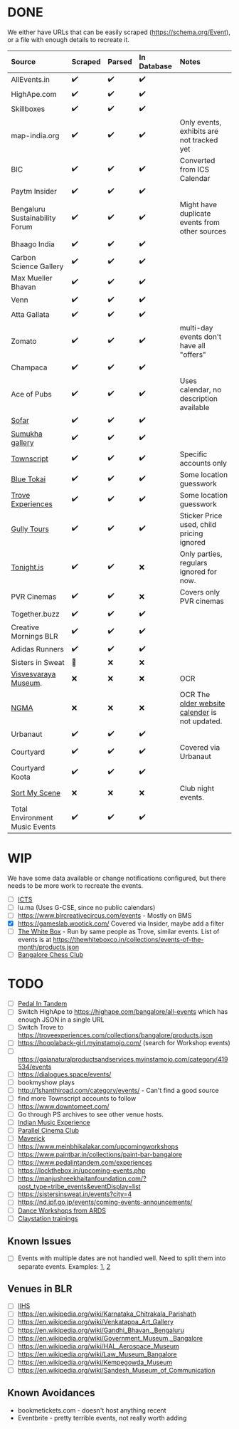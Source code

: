# DONE

We either have URLs that can be easily scraped (https://schema.org/Event), or a file with enough details to recreate it.

| Source                         | Scraped | Parsed | In Database | Notes                                                                                                     |
|:-------------------------------|:--------|:-------|:------------|:----------------------------------------------------------------------------------------------------------|
| AllEvents.in                   | ✔️      | ✔️     | ✔️          |
| HighApe.com                    | ✔️      | ✔️     | ✔️          |
| Skillboxes                     | ✔️      | ✔️     | ✔️          |
| map-india.org                  | ✔️      | ✔️     | ✔️          | Only events, exhibits are not tracked yet
| BIC                            | ✔️      | ✔️     | ✔️          | Converted from ICS Calendar                                                                               |
| Paytm Insider                  | ✔️      | ✔️     | ✔️          |
| Bengaluru Sustainability Forum | ✔️      | ✔️     | ✔️          | Might have duplicate events from other sources
| Bhaago India                   | ✔️      | ✔️     | ✔️          |                                                                                                           |
| Carbon Science Gallery         | ✔️      | ✔️     | ✔️           |                                                                                                           |
| Max Mueller Bhavan             | ✔️      | ✔️     | ✔️          |                                                                                                           |
| Venn                           | ✔️      | ✔️     | ✔️           |                                                                                                           |
| Atta Gallata                   | ✔️      | ✔️     | ✔️           |                                                                                                           |
| Zomato                         | ✔️      | ✔️     | ✔️           | multi-day events don't have all "offers"
| Champaca                       | ✔️      | ✔️     | ✔️           |                                                                                                           |
| Ace of Pubs                    | ✔️      | ✔️     | ✔️           | Uses calendar, no description available
| [Sofar][sofar]                 | ✔️      | ✔️     | ✔️          |                                                                                                           |
| [Sumukha gallery][sumukha]     | ✔️      | ✔️     | ✔️          | 
| [Townscript][ts]			     | ✔️      | ✔️     | ✔️          | Specific accounts only
| [Blue Tokai][bt]			     | ✔️      | ✔️     | ✔️          | Some location guesswork
| [Trove Experiences][trove]     | ✔️      | ✔️     | ✔️          | Some location guesswork
| [Gully Tours][gt]			     | ✔️      | ✔️     | ✔️          |  Sticker Price used, child pricing ignored
| [Tonight.is][tonight]          | ✔️      | ✔️     | ❌          | Only parties, regulars ignored for now.
| PVR Cinemas                    | ✔️      | ✔️     | ❌          | Covers only PVR cinemas
| Together.buzz                  | ✔️      | ✔️     | ✔️          | 
| Creative Mornings BLR          | ✔️      | ✔️     | ✔️          | 
| Adidas Runners                 | ✔️      | ✔️     | ✔️          | 
| Sisters in Sweat               | 🚧      | ❌     | ❌          
| [Visvesvaraya Museum][vism].   | ❌      | ❌     | ❌          | OCR                                                                                                       |
| [NGMA][ngma]                   | ❌      | ❌     | ❌          | OCR The [older website calender](http://www.ngmaindia.gov.in/ngma_bangaluru_calendar.asp) is not updated. |
| Urbanaut                       | ✔️      | ✔️     | ✔️          | 
| Courtyard                      | ✔️      | ✔️     | ✔️          | Covered via Urbanaut
| Courtyard Koota                | ✔️      | ✔️     | ✔️          |
| [Sort My Scene][sms]           | ❌      | ❌     | ❌ | Club night events.
| Total Environment Music Events | ✔️      | ✔️     | ✔️          |

# WIP

We have some data available or change notifications configured, but there needs to be more work to recreate the events.

- [ ] [ICTS](https://www.icts.res.in/current-and-upcoming-events)
- [ ] lu.ma (Uses G-CSE, since no public calendars)
- [ ] https://www.blrcreativecircus.com/events - Mostly on BMS
- [x] https://gameslab.wootick.com/ Covered via Insider, maybe add a filter
- [ ] [The White Box](https://thewhiteboxco.in/) - Run by same people as Trove, similar events.
      List of events is at https://thewhiteboxco.in/collections/events-of-the-month/products.json
- [ ] [Bangalore Chess Club](https://bangalorechessclub.in/index.html#events_section)

# TODO
- [ ] [Pedal In Tandem](https://www.pedalintandem.com/experiences)
- [ ] Switch HighApe to https://highape.com/bangalore/all-events which has enough JSON in a single URL
- [ ] Switch Trove to https://troveexperiences.com/collections/bangalore/products.json
- [ ] https://hooplaback-girl.myinstamojo.com/ (search for Workshop events)
- [ ] https://gaianaturalproductsandservices.myinstamojo.com/category/419534/events
- [ ] https://dialogues.space/events/
- [ ] bookmyshow plays
- [ ] http://1shanthiroad.com/category/events/ - Can't find a good source
- [ ] find more Townscript accounts to follow
- [ ] https://www.downtomeet.com/
- [ ] Go through PS archives to see other venue hosts.
- [ ] [Indian Music Experience](https://indianmusicexperience.org/events/)
- [ ] [Parallel Cinema Club](https://www.theparallelcinema.club/events)
- [ ] [Maverick](https://www.maverickandfarmer.com/)
- [ ] https://www.meinbhikalakar.com/upcomingworkshops
- [ ] https://www.paintbar.in/collections/paint-bar-bangalore
- [ ] https://www.pedalintandem.com/experiences
- [ ] https://lockthebox.in/upcoming-events.php
- [ ] https://manjushreekhaitanfoundation.com/?post_type=tribe_events&eventDisplay=list
- [ ] https://sistersinsweat.in/events?city=4
- [ ] https://nd.jpf.go.jp/events/coming-events-announcements/
- [ ] [Dance Workshops from ARDS](https://www.ardsindia.co.in/studio-classes)
- [ ] [Claystation trainings](https://claystation.in/classes/)

## Known Issues

- [ ] Events with multiple dates are not handled well. Need to split them into separate events. Examples: 
	[1](https://allevents.in/bangalore/80004382397903), [2](https://insider.in/private-clay-dates-create-pottery-with-loved-ones-jun19-2023/event)

## Venues in BLR
- [ ] [IIHS](https://iihs.co.in/iihs-events/)
- [ ] https://en.wikipedia.org/wiki/Karnataka_Chitrakala_Parishath
- [ ] https://en.wikipedia.org/wiki/Venkatappa_Art_Gallery
- [ ] https://en.wikipedia.org/wiki/Gandhi_Bhavan,_Bengaluru
- [ ] https://en.wikipedia.org/wiki/Government_Museum,_Bangalore
- [ ] https://en.wikipedia.org/wiki/HAL_Aerospace_Museum
- [ ] https://en.wikipedia.org/wiki/Law_Museum_Bangalore
- [ ] https://en.wikipedia.org/wiki/Kempegowda_Museum
- [ ] https://en.wikipedia.org/wiki/Sandesh_Museum_of_Communication

## Known Avoidances
- bookmetickets.com - doesn't host anything recent
- Eventbrite - pretty terrible events, not really worth adding

[vism]: https://www.vismuseum.gov.in/special_events/upcoming-events-2/
[sofar]: https://www.sofarsounds.com/cities/bangalore
[sumukha]: https://sumukha.com
[ts]: https://www.townscript.com/
[bt]: https://bluetokaicoffee.com/pages/events-new
[gt]: https://www.gully.tours/tours
[tonight]: https://tonight.is
[trove]: https://troveexperiences.com/
[ngma]: https://sites.google.com/view/ngmaindia/events
[sms]: https://sortmyscene.com/events?tab=events&city=Bengaluru
